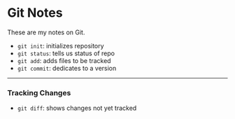 # Git Notes

These are my notes on Git.


* `git init`: initializes repository
* `git status`: tells us status of repo
* `git add`: adds files to be tracked
* `git commit`: dedicates to a version

---

### Tracking Changes

* `git diff`: shows changes not yet tracked
